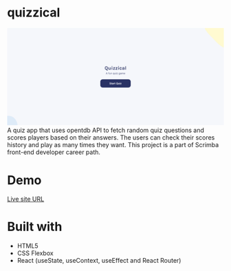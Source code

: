 # quizzical
![](images/quizzical.png)
A quiz app that uses opentdb API to fetch random quiz questions and scores players based on their answers. The users can check their scores history and play as many times they want. This project is a part of Scrimba front-end developer career path.

# Demo
[Live site URL](https://quizzicalapptj.netlify.app/)

# Built with
* HTML5
* CSS Flexbox
* React (useState, useContext, useEffect and React Router)


